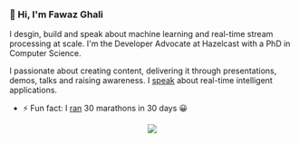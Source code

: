 ### 👋 Hi, I'm Fawaz Ghali

I desgin, build and speak about machine learning and real-time stream processing at scale. I'm the Developer Advocate at Hazelcast with a PhD in Computer Science. 

I passionate about  creating content, delivering it through presentations, demos, talks and raising awareness. I [speak](https://www.fawazghali.com/talks/) about real-time intelligent applications.

- ⚡ Fun fact: I [ran](https://www.strava.com/athletes/32624230) 30 marathons in 30 days 😀




<p align="center">

  <a href="https://github.com/fawazghali?tab=repositories">
    <img
      align="center"
      src="https://github-readme-stats.vercel.app/api/top-langs/?username=fawazghali&layout=compact"
    />
  </a>
  
</p>












